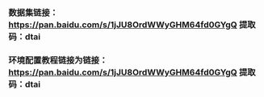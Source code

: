 ### 数据集链接：https://pan.baidu.com/s/1jJU8OrdWWyGHM64fd0GYgQ  提取码：dtai

### 环境配置教程链接为链接：https://pan.baidu.com/s/1jJU8OrdWWyGHM64fd0GYgQ  提取码：dtai